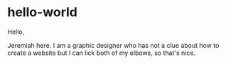 # hello-world

Hello,

Jeremiah here. I am a graphic designer who has not a clue about how to create a website but I can lick both of my elbows, so that's nice.

